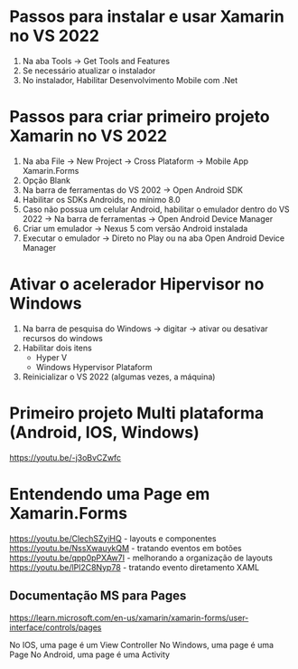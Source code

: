 # Passos para instalar e usar Xamarin no VS 2022

1) Na aba Tools -> Get Tools and Features
2) Se necessário atualizar o instalador
3) No instalador, Habilitar Desenvolvimento Mobile com .Net

# Passos para criar primeiro projeto Xamarin no VS 2022
1) Na aba File -> New Project -> Cross Plataform -> Mobile App Xamarin.Forms
2) Opção Blank
3) Na barra de ferramentas do VS 2002 -> Open Android SDK
4) Habilitar os SDKs Androids, no mínimo 8.0
5) Caso não possua um celular Android, habilitar o emulador dentro do VS 2022 -> Na barra de ferramentas -> Open Android Device Manager
6) Criar um emulador -> Nexus 5 com versão Android instalada
7) Executar o emulador -> Direto no Play ou na aba Open Android Device Manager


# Ativar o acelerador Hipervisor no Windows
1) Na barra de pesquisa do Windows -> digitar -> ativar ou desativar recursos do windows
2) Habilitar dois itens
    - Hyper V
    - Windows Hypervisor Plataform
3) Reinicializar o VS 2022 (algumas vezes, a máquina)

# Primeiro projeto Multi plataforma (Android, IOS, Windows)

https://youtu.be/-j3oBvCZwfc

# Entendendo uma Page em Xamarin.Forms

https://youtu.be/ClechSZyiHQ - layouts e componentes
https://youtu.be/NssXwauykQM - tratando eventos em botões
https://youtu.be/qpp0pPXAw7I - melhorando a organização de layouts
https://youtu.be/lPl2C8Nyp78 - tratando evento diretamento XAML

## Documentação MS para Pages
https://learn.microsoft.com/en-us/xamarin/xamarin-forms/user-interface/controls/pages

No IOS, uma page é um View Controller
No Windows, uma page é uma Page
No Android, uma page é uma Activity